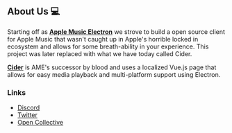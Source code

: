 ## About Us 💻

Starting off as **[Apple Music Electron](https://github.com/ciderapp/Apple-Music-Electron)** we strove to build a open source client for Apple Music that wasn't caught up in Apple's horrible locked in ecosystem and allows for some breath-ability in your experience. This project was later replaced with what we have today called Cider.

**[Cider](https://github.com/ciderapp/Cider)** is AME's successor by blood and uses a localized Vue.js page that allows for easy media playback and multi-platform support using Electron.

### Links
+ [Discord](https://discord.gg/applemusic)
+ [Twitter](https://twitter.com/gitcider)
+ [Open Collective](https://opencollective.com/ciderapp)
